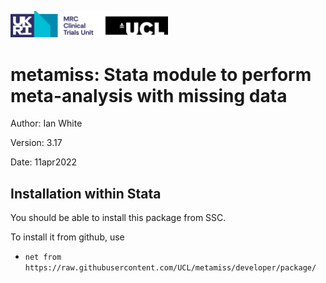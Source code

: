 <a href ="https://www.mrcctu.ucl.ac.uk/"><img src="MRCCTU_at_UCL_Logo.png" width="50%" /></a>

# metamiss: Stata module to perform meta-analysis with missing data

Author: Ian White

Version: 3.17 

Date: 11apr2022

## Installation within Stata
You should be able to install this package from SSC.

To install it from github, use
- `net from https://raw.githubusercontent.com/UCL/metamiss/developer/package/`
